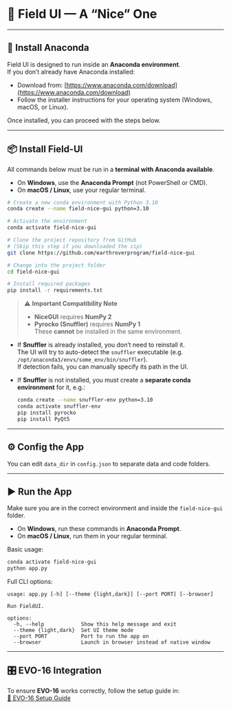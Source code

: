 # 🌱 Field UI — A “Nice” One

---

## 🐍 Install Anaconda

Field UI is designed to run inside an **Anaconda environment**.  
If you don’t already have Anaconda installed:

- Download from: [https://www.anaconda.com/download](https://www.anaconda.com/download)  
- Follow the installer instructions for your operating system (Windows, macOS, or Linux).  

Once installed, you can proceed with the steps below.

---

## 📦 Install Field-UI

All commands below must be run in a **terminal with Anaconda available**.  
- On **Windows**, use the **Anaconda Prompt** (not PowerShell or CMD).  
- On **macOS / Linux**, use your regular terminal.

```bash
# Create a new conda environment with Python 3.10
conda create --name field-nice-gui python=3.10

# Activate the environment
conda activate field-nice-gui

# Clone the project repository from GitHub
# (Skip this step if you downloaded the zip)
git clone https://github.com/earthroverprogram/field-nice-gui

# Change into the project folder
cd field-nice-gui

# Install required packages
pip install -r requirements.txt
```

> ⚠️ **Important Compatibility Note**  
> - **NiceGUI** requires **NumPy 2**  
> - **Pyrocko (Snuffler)** requires **NumPy 1**  
> These **cannot** be installed in the same environment.

- If **Snuffler** is already installed, you don’t need to reinstall it.  
  The UI will try to auto-detect the `snuffler` executable (e.g. `/opt/anaconda3/envs/some_env/bin/snuffler`).  
  If detection fails, you can manually specify its path in the UI.

- If **Snuffler** is not installed, you must create a **separate conda environment** for it, e.g.:

  ```bash
  conda create --name snuffler-env python=3.10
  conda activate snuffler-env
  pip install pyrocko
  pip install PyQt5
  ```

---

## ⚙️ Config the App
You can edit `data_dir` in `config.json` to separate data and code folders.

---

## ▶️ Run the App

Make sure you are in the correct environment and inside the `field-nice-gui` folder.  
- On **Windows**, run these commands in **Anaconda Prompt**.  
- On **macOS / Linux**, run them in your regular terminal.

Basic usage:

```bash
conda activate field-nice-gui
python app.py
```

Full CLI options:

```
usage: app.py [-h] [--theme {light,dark}] [--port PORT] [--browser]

Run FieldUI.

options:
  -h, --help            Show this help message and exit
  --theme {light,dark}  Set UI theme mode
  --port PORT           Port to run the app on
  --browser             Launch in browser instead of native window
```

---

## 🎛️ EVO-16 Integration

To ensure **EVO-16** works correctly, follow the setup guide in:  
[📘 EVO-16 Setup Guide](README_EVO16.md)
